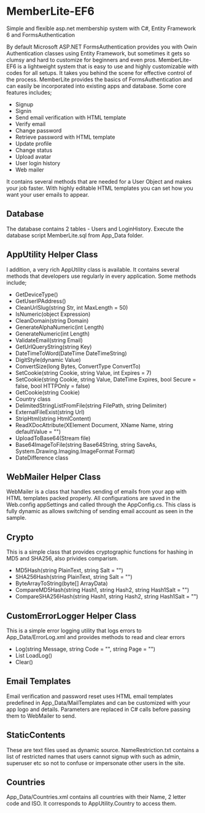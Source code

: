 # MemberLite-EF6
Simple and flexible asp.net membership system with C#, Entity Framework 6 and FormsAuthentication

By default Microsoft ASP.NET FormsAuthentication provides you with Owin Authentication classes using Entity Framework, but sometimes it gets so clumsy and hard to customize for beginners and even pros.
MemberLite-EF6 is a lightweight system that is easy to use and highly customizable with codes for all setups. It takes you behind the scene for effective control of the process. MemberLite provides the basics of FormsAuthentication and can easily be incorporated into existing apps and database. Some core features includes;
* Signup
* Signin
* Send email verification with HTML template 
* Verify email
* Change password
* Retrieve password with HTML template
* Update profile
* Change status
* Upload avatar
* User login history
* Web mailer

It contains several methods that are needed for a User Object and makes your job faster. With highly editable HTML templates you can set how you want your user emails to appear.

## Database
The database contains 2 tables - Users and LoginHistory.
Execute the database script MemberLite.sql from App_Data folder.

## AppUtility Helper Class
I addition, a very rich AppUtility class is available. It contains several methods that developers use regularly in every application. Some methods include;
* GetDeviceType()
* GetUserIPAddress()
* CleanUrlSlug(string Str, int MaxLength = 50)
* IsNumeric(object Expression)
* CleanDomain(string Domain)
* GenerateAlphaNumeric(int Length)
* GenerateNumeric(int Length)
* ValidateEmail(string Email)
* GetUrlQueryString(string Key)
* DateTimeToWord(DateTime DateTimeString)
* DigitStyle(dynamic Value)
* ConvertSize(long Bytes, ConvertType ConvertTo)
* SetCookie(string Cookie, string Value, int Expires = 7)
* SetCookie(string Cookie, string Value, DateTime Expires, bool Secure = false, bool HTTPOnly = false)
* GetCookie(string Cookie)
* Country class
* DelimitedStringListFromFile(string FilePath, string Delimiter)
* ExternalFileExist(string Url)
* StripHtml(string HtmlContent)
* ReadXDocAttribute(XElement Document, XName Name, string defaultValue = "")
* UploadToBase64(Stream file)
* Base64ImageToFile(string Base64String, string SaveAs, System.Drawing.Imaging.ImageFormat Format)
* DateDifference class

## WebMailer Helper Class
WebMailer is a class that handles sending of emails from your app with HTML templates packed properly.
All configurations are saved in the Web.config appSettings and called through the AppConfig.cs. This class is fully dynamic as allows switching of sending email account as seen in the sample.

## Crypto
This is a simple class that provides cryptographic functions for hashing in MD5 and SHA256, also privides comparism.
* MD5Hash(string PlainText, string Salt = "")
* SHA256Hash(string PlainText, string Salt = "")
* ByteArrayToString(byte[] ArrayData)
* CompareMD5Hash(string Hash1, string Hash2, string Hash1Salt = "")
* CompareSHA256Hash(string Hash1, string Hash2, string Hash1Salt = "")

## CustomErrorLogger Helper Class
This is a simple error logging utility that logs errors to App_Data/ErrorLog.xml and provides methods to read and clear errors
* Log(string Message, string Code = "", string Page = "")
* List<CustomErrorLogger> LoadLog()
* Clear()

## Email Templates
Email verification and password reset uses HTML email templates predefined in App_Data/MailTemplates and can be customized with your app logo and details. Parameters are replaced in C# calls before passing them to WebMailer to send.

## StaticContents
These are text files used as dynamic source. NameRestriction.txt contains a list of restricted names that users cannot signup with such as admin, superuser etc so not to confuse or impersonate other users in the site.

## Countries
App_Data/Countries.xml contains all countries with their Name, 2 letter code and ISO. It corresponds to AppUtility.Country to access them.

